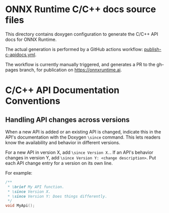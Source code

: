 # ONNX Runtime C/C++ docs source files

This directory contains doxygen configuration to generate the C/C++ API docs for ONNX Runtime.

The actual generation is performed by a GitHub actions workflow: [publish-c-apidocs.yml](../../.github/workflows/publish-c-apidocs.yml).

The workflow is currently manually triggered, and generates a PR to the gh-pages branch, for publication on https://onnxruntime.ai.

# C/C++ API Documentation Conventions

## Handling API changes across versions
When a new API is added or an existing API is changed, indicate this in the API's documentation with the Doxygen `\since` command.
This lets readers know the availability and behavior in different versions.

For a new API in version X, add `\since Version X.`. If an API's behavior changes in version Y, add `\since Version Y: <change description>`.
Put each API change entry for a version on its own line.

For example:
```c++
/**
 * \brief My API function.
 * \since Version X.
 * \since Version Y: Does things differently.
 */
void MyApi();
```
